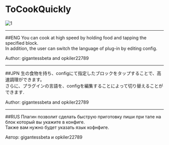 # ToCookQuickly
![1](https://pp.vk.me/c637419/v637419272/282ac/PeJz5uazl8w.jpg)
***
##ENG
You can cook at high speed by holding food and tapping the specified block.<br>
In addition, the user can switch the language of plug-in by editing config.<br>

Author: gigantessbeta and opkiler22789
***
##JPN
生の食物を持ち、configにて指定したブロックをタップすることで、高速調理ができます。<br>
さらに、プラグインの言語を、configを編集することによって切り替えることができます.<br>

Author: gigantessbeta and opkiler22789
***
##RUS
Плагин позволит сделать быструю приготовку пиши при тапе на блок который вы укажите в конфиге. <br>
Также вам нужно будет указать язык кофнфиге. 

Автор: gigantessbeta и opkiler22789
